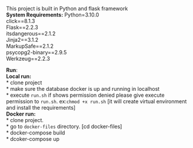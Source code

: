 This project is built in Python and flask framework<br />
**System Requirements:**
    Python=3.10.0<br />
    click==8.1.3<br />
    Flask==2.2.3<br />
    itsdangerous==2.1.2<br />
    Jinja2==3.1.2<br />
    MarkupSafe==2.1.2<br />
    psycopg2-binary==2.9.5<br />
    Werkzeug==2.2.3<br />

**Run**:<br/>
    **Local run:**<br/>
        * clone project<br />
        * make sure the database docker is up and running in localhost<br />
        * execute `run.sh` if shows permission denied please give execute permission to `run.sh`. ex:`chmod +x run.sh` [it will create virtual environment and install the requirements]
    <br/>
    **Docker run:** <br/>
        * clone project.<br/>
        * go to `docker-files` directory. [cd docker-files]<br/>
        * docker-compose build<br/>
        * dcoker-compose up<br/>
    
